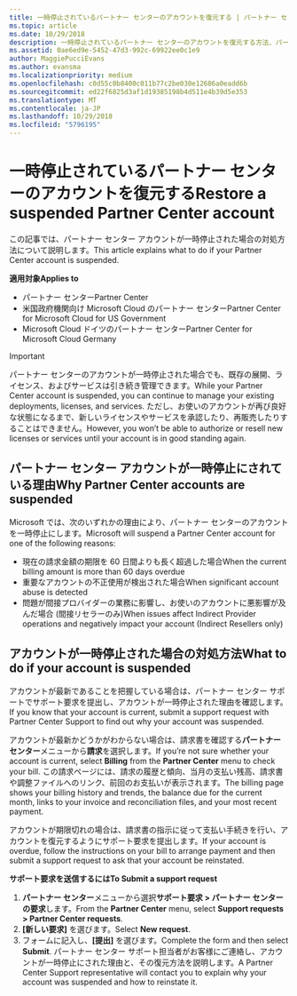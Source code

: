 ```yaml
---
title: 一時停止されているパートナー センターのアカウントを復元する | パートナー センター
ms.topic: article
ms.date: 10/29/2018
description: 一時停止されているパートナー センターのアカウントを復元する方法、パートナー アカウントが一時停止される理由、および一時停止されているときにアカウントを使用する方法について説明します。
ms.assetid: 0ae6ed9e-5452-47d3-992c-69922ee0c1e9
author: MaggiePucciEvans
ms.author: evansma
ms.localizationpriority: medium
ms.openlocfilehash: c0d55c0b8400c011b77c2be030e12686a0eadd6b
ms.sourcegitcommit: ed22f6825d3af1d19385198b4d511e4b39d5e353
ms.translationtype: MT
ms.contentlocale: ja-JP
ms.lasthandoff: 10/29/2018
ms.locfileid: "5796195"
---
```

# <a name="restore-a-suspended-partner-center-account"></a><span data-ttu-id="49323-103">一時停止されているパートナー センターのアカウントを復元する</span><span class="sxs-lookup"><span data-stu-id="49323-103">Restore a suspended Partner Center account</span></span>

<span data-ttu-id="49323-104">この記事では、パートナー センター アカウントが一時停止された場合の対処方法について説明します。</span><span class="sxs-lookup"><span data-stu-id="49323-104">This article explains what to do if your Partner Center account is suspended.</span></span>

**<span data-ttu-id="49323-105">適用対象</span><span class="sxs-lookup"><span data-stu-id="49323-105">Applies to</span></span>**

-  <span data-ttu-id="49323-106">パートナー センター</span><span class="sxs-lookup"><span data-stu-id="49323-106">Partner Center</span></span>
-  <span data-ttu-id="49323-107">米国政府機関向け Microsoft Cloud のパートナー センター</span><span class="sxs-lookup"><span data-stu-id="49323-107">Partner Center for Microsoft Cloud for US Government</span></span>
-  <span data-ttu-id="49323-108">Microsoft Cloud ドイツのパートナー センター</span><span class="sxs-lookup"><span data-stu-id="49323-108">Partner Center for Microsoft Cloud Germany</span></span>

> [!IMPORTANT]  
> <span data-ttu-id="49323-109">パートナー センターのアカウントが一時停止された場合でも、既存の展開、ライセンス、およびサービスは引き続き管理できます。</span><span class="sxs-lookup"><span data-stu-id="49323-109">While your Partner Center account is suspended, you can continue to manage your existing deployments, licenses, and services.</span></span> <span data-ttu-id="49323-110">ただし、お使いのアカウントが再び良好な状態になるまで、新しいライセンスやサービスを承認したり、再販売したりすることはできません。</span><span class="sxs-lookup"><span data-stu-id="49323-110">However, you won’t be able to authorize or resell new licenses or services until your account is in good standing again.</span></span>

## <a name="why-partner-center-accounts-are-suspended"></a><span data-ttu-id="49323-111">パートナー センター アカウントが一時停止にされている理由</span><span class="sxs-lookup"><span data-stu-id="49323-111">Why Partner Center accounts are suspended</span></span>

<span data-ttu-id="49323-112">Microsoft では、次のいずれかの理由により、パートナー センターのアカウントを一時停止にします。</span><span class="sxs-lookup"><span data-stu-id="49323-112">Microsoft will suspend a Partner Center account for one of the following reasons:</span></span>

- <span data-ttu-id="49323-113">現在の請求金額の期限を 60 日間よりも長く超過した場合</span><span class="sxs-lookup"><span data-stu-id="49323-113">When the current billing amount is more than 60 days overdue</span></span> 
- <span data-ttu-id="49323-114">重要なアカウントの不正使用が検出された場合</span><span class="sxs-lookup"><span data-stu-id="49323-114">When significant account abuse is detected</span></span>
- <span data-ttu-id="49323-115">問題が間接プロバイダーの業務に影響し、お使いのアカウントに悪影響が及んだ場合 (間接リセラーのみ)</span><span class="sxs-lookup"><span data-stu-id="49323-115">When issues affect Indirect Provider operations and negatively impact your account (Indirect Resellers only)</span></span>

## <a name="what-to-do-if-your-account-is-suspended"></a><span data-ttu-id="49323-116">アカウントが一時停止された場合の対処方法</span><span class="sxs-lookup"><span data-stu-id="49323-116">What to do if your account is suspended</span></span>

<span data-ttu-id="49323-117">アカウントが最新であることを把握している場合は、パートナー センター サポートでサポート要求を提出し、アカウントが一時停止された理由を確認します。</span><span class="sxs-lookup"><span data-stu-id="49323-117">If you know that your account is current, submit a support request with Partner Center Support to find out why your account was suspended.</span></span> 

<span data-ttu-id="49323-118">アカウントが最新かどうかがわからない場合は、請求書を確認する**パートナー センター**メニューから**請求**を選択します。</span><span class="sxs-lookup"><span data-stu-id="49323-118">If you’re not sure whether your account is current, select **Billing** from the **Partner Center** menu to check your bill.</span></span> <span data-ttu-id="49323-119">この請求ページには、請求の履歴と傾向、当月の支払い残高、請求書や調整ファイルへのリンク、前回のお支払いが表示されます。</span><span class="sxs-lookup"><span data-stu-id="49323-119">The billing page shows your billing history and trends, the balance due for the current month, links to your invoice and reconciliation files, and your most recent payment.</span></span>

<span data-ttu-id="49323-120">アカウントが期限切れの場合は、請求書の指示に従って支払い手続きを行い、アカウントを復元するようにサポート要求を提出します。</span><span class="sxs-lookup"><span data-stu-id="49323-120">If your account is overdue, follow the instructions on your bill to arrange payment and then submit a support request to ask that your account be reinstated.</span></span> 

**<span data-ttu-id="49323-121">サポート要求を送信するには</span><span class="sxs-lookup"><span data-stu-id="49323-121">To Submit a support request</span></span>**

1.  <span data-ttu-id="49323-122">**パートナー センター**メニューから選択**サポート要求 > パートナー センターの要求**します。</span><span class="sxs-lookup"><span data-stu-id="49323-122">From the **Partner Center** menu, select **Support requests > Partner Center requests**.</span></span>
2.  <span data-ttu-id="49323-123">**[新しい要求]** を選びます。</span><span class="sxs-lookup"><span data-stu-id="49323-123">Select **New request**.</span></span> 
3.  <span data-ttu-id="49323-124">フォームに記入し、**[提出]** を選びます。</span><span class="sxs-lookup"><span data-stu-id="49323-124">Complete the form and then select **Submit**.</span></span> <span data-ttu-id="49323-125">パートナー センター サポート担当者がお客様にご連絡し、アカウントが一時停止にされた理由と、その復元方法を説明します。</span><span class="sxs-lookup"><span data-stu-id="49323-125">A Partner Center Support representative will contact you to explain why your account was suspended and how to reinstate it.</span></span>



